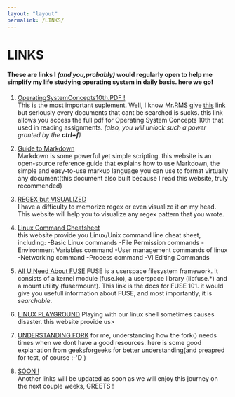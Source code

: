 ```yaml
---
layout: "layout"
permalink: /LINKS/
---
```


# LINKS
#### These are links I *(and you,**probably**)* would regularly open to help me simplify my life studying operating system in daily basis. here we go!

1. [OperatingSystemConcepts10th.PDF !](http://edclap.com/mod/resource/view.php?id=1445&forceview=1)<br>
This is the most important suplement. Well,  I know Mr.RMS give [this](https://www.os-book.com/OS10/) link but seriously every documents that cant be searched is sucks. this link allows you access the full pdf for Operating System Concepts 10th that used in reading assignments. *(also, you will unlock such a  power granted by the **ctrl+f**)*

2. [Guide to Markdown](https://www.markdownguide.org)<br>
Markdown is some powerful yet simple scripting. this website is an open-source reference guide that explains how to use Markdown, the simple and easy-to-use markup language you can use to format virtually any document(this document also built because I read this website, truly recommended)

3. [REGEX but VISUALIZED](https://www.debuggex.com)<br>
 I have a difficulty to memorize regex or even visualize it on my head. This website will help you to visualize any regex pattern that you wrote.  

4. [Linux Command Cheatsheet](https://www.guru99.com/linux-commands-cheat-sheet.html) <br>
this website provide you Linux/Unix command line cheat sheet, including:
-Basic Linux commands
-File Permission commands
-Environment Variables command
-User management commands of linux
-Networking command
-Process command
-VI Editing Commands
5. [All U Need About FUSE](https://www.kernel.org/doc/html/latest/filesystems/fuse.html)
FUSE is a userspace filesystem framework. It consists of a kernel module (fuse.ko), a userspace library (libfuse.*) and a mount utility (fusermount).
This link is the docs for FUSE 101. it would give you usefull information about FUSE, and most importantly, it is *searchable*.

6. [LINUX PLAYGROUND](https://www.onlinegdb.com/online_bash_shell)
Playing with our linux shell sometimes causes disaster. this website provide us>

7. [UNDERSTANDING FORK](https://www.geeksforgeeks.org/fork-system-call/)
for me, understanding how the fork() needs times when we dont have a good resources. here is some good explanation from geeksforgeeks for better understanding(and preapred for test, of course :-'D )


8. [SOON !](https://translate.google.com/?hl=id&sl=ja&tl=id&text=soon&op=translate)<br>
Another links will be updated as soon as we will enjoy this journey on the next couple weeks, GREETS ! 

